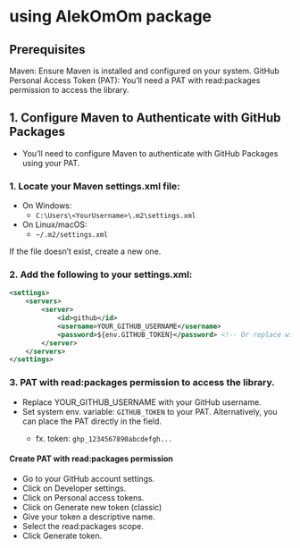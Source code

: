 
# using AlekOmOm package 

## Prerequisites
Maven: Ensure Maven is installed and configured on your system.
GitHub Personal Access Token (PAT): You’ll need a PAT with read:packages permission to access the library.


## 1. Configure Maven to Authenticate with GitHub Packages

- You’ll need to configure Maven to authenticate with GitHub Packages using your PAT.

### 1. Locate your Maven settings.xml file:

- On Windows: 
  - `C:\Users\<YourUsername>\.m2\settings.xml`
- On Linux/macOS: 
  - `~/.m2/settings.xml`

If the file doesn’t exist, create a new one.

### 2. Add the following to your settings.xml:

```xml
<settings>
    <servers>
        <server>
            <id>github</id>
            <username>YOUR_GITHUB_USERNAME</username>
            <password>${env.GITHUB_TOKEN}</password> <!-- Or replace with your PAT directly -->
        </server>
    </servers>
</settings>
```

### 3. PAT with read:packages permission to access the library.
- Replace YOUR_GITHUB_USERNAME with your GitHub username.
- Set system env. variable: `GITHUB_TOKEN`  to your PAT. Alternatively, you can place the PAT directly in the <password> field.
  - fx. token: `ghp_1234567890abcdefgh...`

#### Create PAT with read:packages permission
- Go to your GitHub account settings.
- Click on Developer settings.
- Click on Personal access tokens.
- Click on Generate new token (classic)
- Give your token a descriptive name.
- Select the read:packages scope.
- Click Generate token.